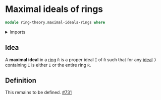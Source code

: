 # Maximal ideals of rings

```agda
module ring-theory.maximal-ideals-rings where
```

<details><summary>Imports</summary>

```agda

```

</details>

## Idea

A **maximal ideal** in a [ring](ring-theory.rings.md) `R` is a proper ideal `I`
of `R` such that for any [ideal](ring-theory.ideals-rings.md) `J` containing `I`
is either `I` or the entire ring `R`.

## Definition

This remains to be defined.
[#731](https://github.com/UniMath/agda-unimath/issues/731)
